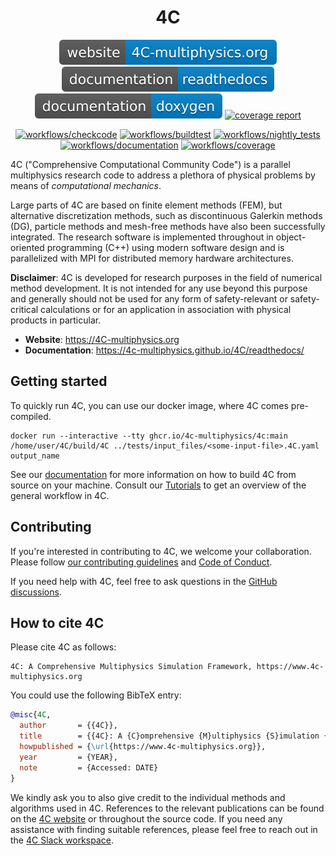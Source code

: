 <h1 align="center">
  4C
</h1>

<div align="center">

[![website](./utilities/assets/badges/website_badge.svg)](https://4C-multiphysics.org)
[![docs/rtd](./utilities/assets/badges/documentation_readthedocs.svg)](https://4c-multiphysics.github.io/4C/readthedocs/)
[![docs/doxygen](./utilities/assets/badges/documentation_doxygen.svg)](https://4c-multiphysics.github.io/4C/doxygen/)
[![coverage report](https://4c-multiphysics.github.io/4C/coverage_report/badge_coverage.svg)](https://4c-multiphysics.github.io/4C/coverage_report)

</div>

<div align="center">

[![workflows/checkcode](https://github.com/4C-multiphysics/4C/actions/workflows/checkcode.yml/badge.svg?branch=main)](https://github.com/4C-multiphysics/4C/actions/workflows/checkcode.yml?query=branch%3Amain)
[![workflows/buildtest](https://github.com/4C-multiphysics/4C/actions/workflows/buildtest.yml/badge.svg?branch=main)](https://github.com/4C-multiphysics/4C/actions/workflows/buildtest.yml?query=branch%3Amain)
[![workflows/nightly_tests](https://github.com/4C-multiphysics/4C/actions/workflows/nightly_tests.yml/badge.svg?branch=main)](https://github.com/4C-multiphysics/4C/actions/workflows/nightly_tests.yml?query=branch%3Amain)
[![workflows/documentation](https://github.com/4C-multiphysics/4C/actions/workflows/documentation.yml/badge.svg?branch=main)](https://github.com/4C-multiphysics/4C/actions/workflows/documentation.yml?query=branch%3Amain)
[![workflows/coverage](https://github.com/4C-multiphysics/4C/actions/workflows/coverage.yml/badge.svg?branch=main)](https://github.com/4C-multiphysics/4C/actions/workflows/coverage.yml?query=branch%3Amain)

</div>

4C ("Comprehensive Computational Community Code") is a parallel multiphysics research code
to address a plethora of physical problems by means of _computational mechanics_.

Large parts of 4C are based on finite element methods (FEM),
but alternative discretization methods, such as discontinuous Galerkin methods (DG),
particle methods and mesh-free methods have also been successfully integrated.
The research software is implemented throughout in object-oriented programming (C++)
using modern software design and is parallelized with MPI for distributed memory hardware architectures.

**Disclaimer**: 4C is developed for research purposes in the field of numerical method development.
It is not intended for any use beyond this purpose and generally should not be used for any form of
safety-relevant or safety-critical calculations
or for an application in association with physical products in particular.

- **Website**: https://4C-multiphysics.org
- **Documentation**: https://4c-multiphysics.github.io/4C/readthedocs/

## Getting started

To quickly run 4C, you can use our docker image, where 4C comes pre-compiled.
```
docker run --interactive --tty ghcr.io/4c-multiphysics/4c:main
/home/user/4C/build/4C ../tests/input_files/<some-input-file>.4C.yaml output_name
```

See our [documentation](https://4c-multiphysics.github.io/4C/readthedocs/installation.html) for more information on how to build 4C from source on your machine.
Consult our [Tutorials](https://4c-multiphysics.github.io/4C/readthedocs/tutorials.html) to get an overview of the general workflow in 4C.

## Contributing

If you're interested in contributing to 4C, we welcome your collaboration.
Please follow [our contributing guidelines](https://github.com/4C-multiphysics/4C/blob/main/CONTRIBUTING.md) and [Code of Conduct](https://github.com/4C-multiphysics/4C/blob/main/CODE_OF_CONDUCT.md).

If you need help with 4C, feel free to ask questions
in the [GitHub discussions](https://github.com/4C-multiphysics/4C/discussions).

## How to cite 4C

Please cite 4C as follows:

```
4C: A Comprehensive Multiphysics Simulation Framework, https://www.4c-multiphysics.org
```

You could use the following BibTeX entry:

```bibtex
@misc{4C,
  author       = {{4C}},
  title        = {{4C}: A {C}omprehensive {M}ultiphysics {S}imulation {F}ramework},
  howpublished = {\url{https://www.4c-multiphysics.org}},
  year         = {YEAR},
  note         = {Accessed: DATE}
}
```

We kindly ask you to also give credit to the individual methods and algorithms used in 4C.
References to the relevant publications can be found on the [4C website](https://4c-multiphysics.org) or throughout the source code.
If you need any assistance with finding suitable references,
please feel free to reach out in the [4C Slack workspace](https://join.slack.com/t/4c-multiphysics/shared_invite/zt-1oi61jgdd-5tZuHku3Tb_BH5UBgojbpQ).
